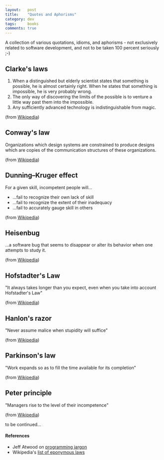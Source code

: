 ```yaml
---
layout:   post
title:    "Quotes and Aphorisms"
category: dev
tags:     books
comments: true
---
```


A collection of various quotations, idioms, and aphorisms - not exclusively related to software development, and not to be taken 100 percent seriously ;-)

## Clarke's laws
   
1. When a distinguished but elderly scientist states that something is possible, he is almost certainly right. When he states that something is impossible, he is very probably wrong.
2. The only way of discovering the limits of the possible is to venture a little way past them into the impossible.
3. Any sufficiently advanced technology is indistinguishable from magic. 

(from [Wikipedia](https://en.wikipedia.org/wiki/Clarke%27s_three_laws))

## Conway's law

Organizations which design systems are constrained to produce designs which are copies of the communication structures of these organizations.

(from [Wikipedia](https://en.wikipedia.org/wiki/Conway%27s_law))

## Dunning–Kruger effect

For a given skill, incompetent people will...

* ...fail to recognize their own lack of skill
* ...fail to recognize the extent of their inadequacy
* ...fail to accurately gauge skill in others

(from [Wikipedia](https://en.wikipedia.org/wiki/Dunning%E2%80%93Kruger_effect))

## Heisenbug

...a software bug that seems to disappear or alter its behavior when one attempts to study it.

(from [Wikipedia](https://en.wikipedia.org/wiki/Heisenbug))

## Hofstadter's Law

"It always takes longer than you expect, even when you take into account Hofstadter's Law"

(from [Wikipedia](https://en.wikipedia.org/wiki/Hofstadter%27s_law))

## Hanlon's razor

"Never assume malice when stupidity will suffice"

(from [Wikipedia](https://en.wikipedia.org/wiki/Hanlon%27s_razor))

## Parkinson's law

"Work expands so as to fill the time available for its completion"

(from [Wikipedia](https://en.wikipedia.org/wiki/Parkinson%27s_law))

## Peter principle

"Managers rise to the level of their incompetence"

(from [Wikipedia](https://en.wikipedia.org/wiki/Peter_principle))

to be continued...


#### References

*  Jeff Atwood on [programming jargon](https://blog.codinghorror.com/new-programming-jargon/)
* Wikipedia's [list of eponymous laws](https://en.wikipedia.org/wiki/List_of_eponymous_laws)
